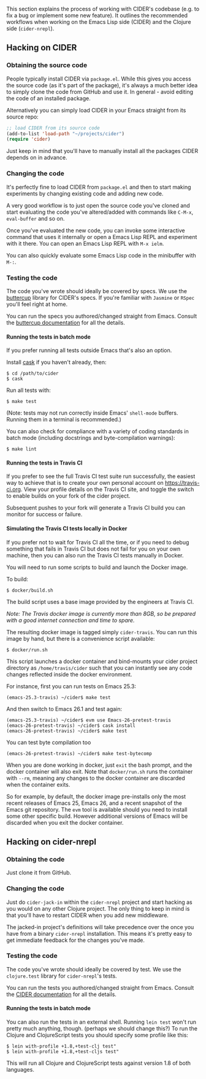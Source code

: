 This section explains the process of working with CIDER's codebase (e.g. to fix
a bug or implement some new feature). It outlines the recommended workflows when
working on the Emacs Lisp side (CIDER) and the Clojure side (`cider-nrepl`).

## Hacking on CIDER

### Obtaining the source code

People typically install CIDER via `package.el`. While this gives you access the
source code (as it's part of the package), it's always a much better idea to
simply clone the code from GitHub and use it. In general - avoid editing the
code of an installed package.

Alternatively you can simply load CIDER in your Emacs straight from its source
repo:

```el
;; load CIDER from its source code
(add-to-list 'load-path "~/projects/cider")
(require 'cider)
```

Just keep in mind that you'll have to manually install all the packages CIDER
depends on in advance.

### Changing the code

It's perfectly fine to load CIDER from `package.el` and then to start making
experiments by changing existing code and adding new code.

A very good workflow is to just open the source code you've cloned and start
evaluating the code you've altered/added with commands like `C-M-x`,
`eval-buffer` and so on.

Once you've evaluated the new code, you can invoke some interactive command that
uses it internally or open a Emacs Lisp REPL and experiment with it there. You
can open an Emacs Lisp REPL with `M-x ielm`.

You can also quickly evaluate some Emacs Lisp code in the minibuffer with `M-:`.

### Testing the code

The code you've wrote should ideally be covered by specs. We use
the [buttercup](https://github.com/jorgenschaefer/emacs-buttercup) library for
CIDER's specs. If you're familiar with `Jasmine` or `RSpec` you'll feel right at
home.

You can run the specs you authored/changed straight from Emacs. Consult
the
[buttercup documentation](https://github.com/jorgenschaefer/emacs-buttercup/blob/master/docs/running-tests.md) for
all the details.

#### Running the tests in batch mode

If you prefer running all tests outside Emacs that's also an option.

Install [cask](https://github.com/cask/cask) if you haven't
already, then:

```
$ cd /path/to/cider
$ cask
```

Run all tests with:

```
$ make test
```

(Note: tests may not run correctly inside Emacs' `shell-mode` buffers. Running
them in a terminal is recommended.)

You can also check for compliance with a variety of coding standards in batch mode (including docstrings and byte-compilation warnings):

```
$ make lint
```

#### Running the tests in Travis CI

If you prefer to see the full Travis CI test suite run successfully, the easiest
way to achieve that is to create your own personal account on
https://travis-ci.org. View your profile details on the Travis CI site, and
toggle the switch to enable builds on your fork of the cider project.

Subsequent pushes to your fork will generate a Travis CI build you can monitor
for success or failure.

#### Simulating the Travis CI tests locally in Docker

If you prefer not to wait for Travis CI all the time, or if you need to debug
something that fails in Travis CI but does not fail for you on your own machine,
then you can also run the Travis CI tests manually in Docker.

You will need to run some scripts to build and launch the Docker image.

To build:

```
$ docker/build.sh
```

The build script uses a base image provided by the engineers at Travis CI.

*Note: The Travis docker image is currently more than 8GB, so be prepared with a
good internet connection and time to spare.*

The resulting docker image is tagged simply `cider-travis`. You can run this
image by hand, but there is a convenience script available:

```
$ docker/run.sh
```

This script launches a docker container and bind-mounts your cider project
directory as `/home/travis/cider` such that you can instantly see any code
changes reflected inside the docker environment.

For instance, first you can run tests on Emacs 25.3:

```
(emacs-25.3-travis) ~/cider$ make test
```

And then switch to Emacs 26.1 and test again:

```
(emacs-25.3-travis) ~/cider$ evm use Emacs-26-pretest-travis
(emacs-26-pretest-travis) ~/cider$ cask install
(emacs-26-pretest-travis) ~/cider$ make test
```

You can test byte compilation too

```
(emacs-26-pretest-travis) ~/cider$ make test-bytecomp
```

When you are done working in docker, just `exit` the bash prompt, and the docker
container will also exit. Note that `docker/run.sh` runs the container with
`--rm`, meaning any changes to the docker container are discarded when the
container exits.

So for example, by default, the docker image pre-installs only the most recent
releases of Emacs 25, Emacs 26, and a recent snapshot of the Emacs git
repository. The `evm` tool is available should you need to install some other
specific build. However additional versions of Emacs will be discarded when
you exit the docker container.

## Hacking on cider-nrepl

### Obtaining the code

Just clone it from GitHub.

### Changing the code

Just do `cider-jack-in` within the `cider-nrepl` project and start hacking as
you would on any other Clojure project.  The only thing to keep in mind is that
you'll have to restart CIDER when you add new middleware.

The jacked-in project's definitions will take precedence over the once you have
from a binary `cider-nrepl` installation. This means it's pretty easy to get
immediate feedback for the changes you've made.

### Testing the code

The code you've wrote should ideally be covered by test. We use the
`clojure.test` library for `cider-nrepl`'s tests.

You can run the tests you authored/changed straight from Emacs. Consult the
[CIDER documentation](running_tests.md) for all the details.

#### Running the tests in batch mode

You can also run the tests in an external shell. Running `lein test` won't run
pretty much anything, though. (perhaps we should change this?) To run the
Clojure and ClojureScript tests you should specify some profile like this:

```
$ lein with-profile +1.8,+test-clj test"
$ lein with-profile +1.8,+test-cljs test"
```

This will run all Clojure and ClojureScript tests against version 1.8 of both
languages.
